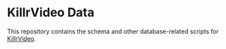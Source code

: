 # KillrVideo Data

This repository contains the schema and other database-related scripts for [KillrVideo][killrvideo].

[killrvideo]: https://killrvideo.github.io/